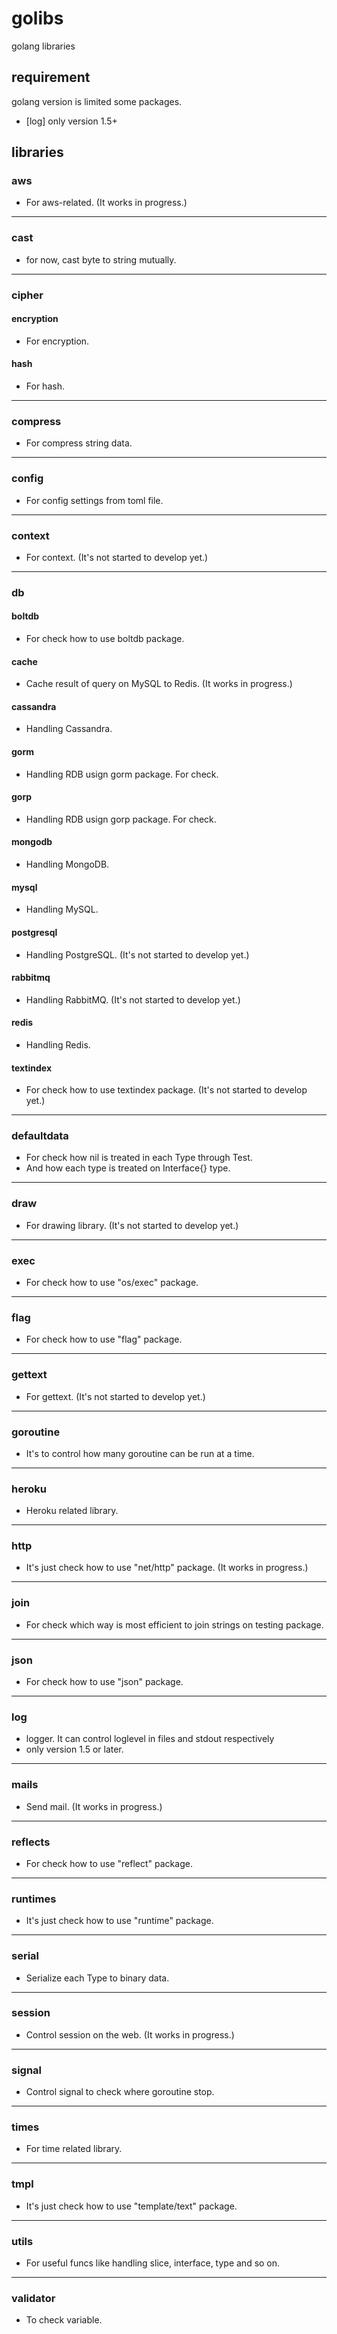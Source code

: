 # golibs
golang libraries 

## requirement
golang version is limited some packages.  
* [log] only version 1.5+

## libraries
### aws
* For aws-related. (It works in progress.)

----
### cast
* for now, cast byte to string mutually.
----
### cipher
#### encryption
* For encryption.

#### hash
* For hash.

----
### compress
* For compress string data.

----
### config
* For config settings from toml file.

----
### context
* For context. (It's not started to develop yet.)

----
### db
#### boltdb
* For check how to use boltdb package.

#### cache
* Cache result of query on MySQL to Redis. (It works in progress.)

#### cassandra
* Handling Cassandra.

#### gorm
* Handling RDB usign gorm package. For check.

#### gorp
* Handling RDB usign gorp package. For check.

#### mongodb
* Handling MongoDB.

#### mysql
* Handling MySQL.

#### postgresql
* Handling PostgreSQL. (It's not started to develop yet.)

#### rabbitmq
* Handling RabbitMQ. (It's not started to develop yet.)

#### redis
* Handling Redis.

#### textindex
* For check how to use textindex package. (It's not started to develop yet.)

----
### defaultdata
* For check how nil is treated in each Type through Test.
* And how each type is treated on Interface{} type. 

----
### draw
* For drawing library. (It's not started to develop yet.)

----
### exec
* For check how to use "os/exec" package.

----
### flag
* For check how to use "flag" package.

----
### gettext
* For gettext. (It's not started to develop yet.)

----
### goroutine
* It's to control how many goroutine can be run at a time.

----
### heroku
* Heroku related library.

----
### http
* It's just check how to use "net/http" package. (It works in progress.)

----
### join
* For check which way is most efficient to join strings on testing package.

----
### json
* For check how to use "json" package.

----
### log
* logger. It can control loglevel in files and stdout respectively
* only version 1.5 or later.

----
### mails
* Send mail. (It works in progress.)

----
### reflects
* For check how to use "reflect" package.

----
### runtimes
* It's just check how to use "runtime" package.

----
### serial
* Serialize each Type to binary data.

----
### session
* Control session on the web. (It works in progress.)

----
### signal
* Control signal to check where goroutine stop.

----
### times
* For time related library.

----
### tmpl
* It's just check how to use "template/text" package.

----
### utils
* For useful funcs like handling slice, interface, type and so on.

----
### validator
* To check variable.


